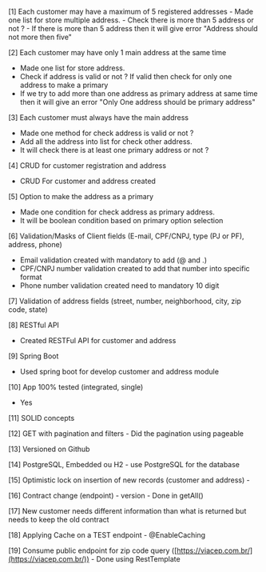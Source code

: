 [1]  Each customer may have a maximum of 5 registered addresses
    - Made one list for store multiple address. 
    - Check there is more than 5 address or not ?
    - If there is more than 5 address then it will give error "Address should not more then five"              

[2]  Each customer may have only 1 main address at the same time
  - Made one list for store address.
  - Check if address is valid or not ? If valid then check for only one address to make a primary
  - If we try to add more than one address as primary address at same time then it will give an error "Only One address should be primary address"
 
[3]  Each customer must always have the main address
  - Made one method for check address is valid or not ?
  - Add all the address into list for check other address.
  - It will check there is at least one primary address or not ?
 
[4]  CRUD for customer registration and address
  - CRUD For customer and address created

[5]  Option to make the address as a primary
  - Made one condition for check address as primary address.
  - It will be boolean condition based on primary option selection

[6]  Validation/Masks of Client fields (E-mail, CPF/CNPJ, type (PJ or PF), address, phone)
  - Email validation created with mandatory to add (@ and .)
  - CPF/CNPJ number validation created to add that number into specific format
  - Phone number validation created need to mandatory 10 digit

[7]  Validation of address fields (street, number, neighborhood, city, zip code, state)
  

[8]  RESTful API
  - Created RESTFul API for customer and address

[9]  Spring Boot
  - Used spring boot for develop customer and address module

[10]  App 100% tested (integrated, single)
  - Yes 
 
[11]  SOLID concepts

[12]  GET with pagination and filters
      - Did the pagination using pageable

[13]  Versioned on Github

[14]  PostgreSQL, Embedded ou H2
      - use PostgreSQL for the database

[15]  Optimistic lock on insertion of new records (customer and address)
      - 

[16]  Contract change (endpoint) - version
      - Done in getAll() 

[17]  New customer needs different information than what is returned but needs to keep the old contract


[18]  Applying Cache on a TEST endpoint
      - @EnableCaching

[19]  Consume public endpoint for zip code query ([https://viacep.com.br/](https://viacep.com.br/))
      - Done using RestTemplate
